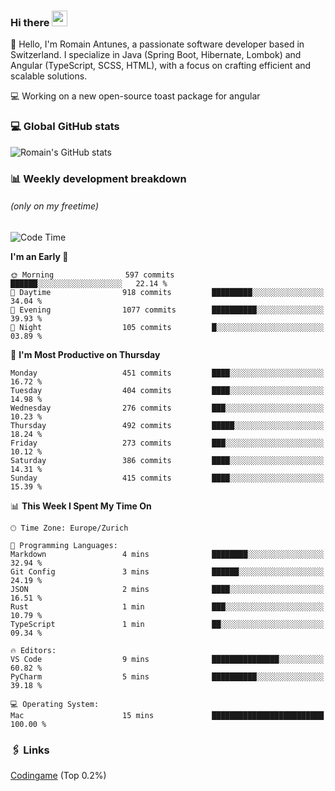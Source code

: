 ### Hi there <img src="https://media.giphy.com/media/hvRJCLFzcasrR4ia7z/giphy.gif" width="25px" height="25px">

👋 Hello, I'm Romain Antunes, a passionate software developer based in Switzerland. I specialize in Java (Spring Boot, Hibernate, Lombok) and Angular (TypeScript, SCSS, HTML), with a focus on crafting efficient and scalable solutions.

💻 Working on a new open-source toast package for angular

### 💻 Global GitHub stats
![Romain's GitHub stats](https://github-readme-streak-stats.herokuapp.com?user=RomainAntunes&theme=dark)


### 📊 Weekly development breakdown 
###### *(only on my freetime)*

<!--START_SECTION:wakastats-->
![Code Time](http://img.shields.io/badge/Code%20Time-1%2C852%20hrs%2056%20mins-blue)

**I'm an Early 🐤** 

```text
🌞 Morning                597 commits         ██████░░░░░░░░░░░░░░░░░░░   22.14 % 
🌆 Daytime                918 commits         █████████░░░░░░░░░░░░░░░░   34.04 % 
🌃 Evening                1077 commits        ██████████░░░░░░░░░░░░░░░   39.93 % 
🌙 Night                  105 commits         █░░░░░░░░░░░░░░░░░░░░░░░░   03.89 % 
```
📅 **I'm Most Productive on Thursday** 

```text
Monday                   451 commits         ████░░░░░░░░░░░░░░░░░░░░░   16.72 % 
Tuesday                  404 commits         ████░░░░░░░░░░░░░░░░░░░░░   14.98 % 
Wednesday                276 commits         ███░░░░░░░░░░░░░░░░░░░░░░   10.23 % 
Thursday                 492 commits         █████░░░░░░░░░░░░░░░░░░░░   18.24 % 
Friday                   273 commits         ███░░░░░░░░░░░░░░░░░░░░░░   10.12 % 
Saturday                 386 commits         ████░░░░░░░░░░░░░░░░░░░░░   14.31 % 
Sunday                   415 commits         ████░░░░░░░░░░░░░░░░░░░░░   15.39 % 
```


📊 **This Week I Spent My Time On** 

```text
🕑︎ Time Zone: Europe/Zurich

💬 Programming Languages: 
Markdown                 4 mins              ████████░░░░░░░░░░░░░░░░░   32.94 % 
Git Config               3 mins              ██████░░░░░░░░░░░░░░░░░░░   24.19 % 
JSON                     2 mins              ████░░░░░░░░░░░░░░░░░░░░░   16.51 % 
Rust                     1 min               ███░░░░░░░░░░░░░░░░░░░░░░   10.79 % 
TypeScript               1 min               ██░░░░░░░░░░░░░░░░░░░░░░░   09.34 % 

🔥 Editors: 
VS Code                  9 mins              ███████████████░░░░░░░░░░   60.82 % 
PyCharm                  5 mins              ██████████░░░░░░░░░░░░░░░   39.18 % 

💻 Operating System: 
Mac                      15 mins             █████████████████████████   100.00 % 
```


<!--END_SECTION:wakastats-->

### 🖇 Links

[Codingame](https://www.codingame.com/profile/defc3ee5279aecc1bb6114e1f994ea9b3325423) (Top 0.2%)
